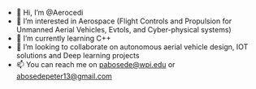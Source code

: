 - 👋 Hi, I’m @Aerocedi
- 👀 I’m interested in Aerospace (Flight Controls and Propulsion for Unmanned Aerial Vehicles, Evtols, and Cyber-physical systems)
- 🌱 I’m currently learning C++
- 💞️ I’m looking to collaborate on autonomous aerial vehicle design, IOT solutions and Deep learning projects
- 📫 You can reach me on pabosede@wpi.edu or abosedepeter13@gmail.com

<!---
Aerocedi/Aerocedi is a ✨ special ✨ repository because its `README.md` (this file) appears on your GitHub profile.
You can click the Preview link to take a look at your changes.
--->
